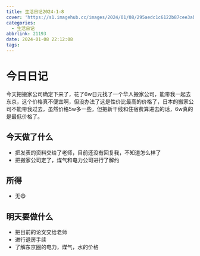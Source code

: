 ```yaml
---
title: 生活日记2024-1-8
cover: 'https://s1.imagehub.cc/images/2024/01/08/295aedc1c6122b87cee3ab5ddc16750e.png'
categories:
  - 生活日记
abbrlink: 21193
date: 2024-01-08 22:12:08
tags:
---
```



# 今日日记
今天把搬家公司确定下来了，花了6w日元找了一个华人搬家公司，能带我一起去东京，这个价格真不便宜啊，但没办法了这是性价比最高的价格了，日本的搬家公司不能带我过去，虽然价格5w多一些，但把新干线和住宿费算进去的话，6w真的是最低价格了。

## 今天做了什么
- 把发表的资料交给了老师，目前还没有回复我，不知道怎么样了
- 把搬家公司定了，煤气和电力公司进行了解约

## 所得
- 无😋

## 明天要做什么
- 把目前的论文交给老师
- 进行退房手续
- 了解东京圈的电力，煤气，水的价格